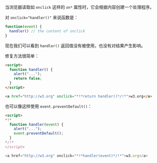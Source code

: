 当浏览器读取如 `onclick` 这样的 `on*` 属性时，它会根据内容创建一个处理程序。

对 `onclick="handler()"` 来说函数是：

```js
function(event) {
  handler() // the content of onclick
}
```

现在我们可以看到 `handler()` 返回值没有被使用，也没有对结果产生影响。

修复方法很简单：

```html run
<script>
  function handler() {
    alert("...");
    return false;
  }
</script>

<a href="http://w3.org" onclick="*!*return handler()*/!*">w3.org</a>
```

也可以像这样使用 `event.preventDefault()`：

```html run
<script>
*!*
  function handler(event) {
    alert("...");
    event.preventDefault();
  }
*/!*
</script>

<a href="http://w3.org" onclick="*!*handler(event)*/!*">w3.org</a>
```
